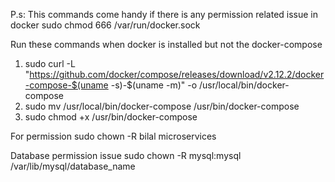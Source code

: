 P.s: This commands come handy if there is any permission related issue in docker
sudo chmod 666 /var/run/docker.sock


Run these commands when docker is installed but not the docker-compose
1) sudo curl -L "https://github.com/docker/compose/releases/download/v2.12.2/docker-compose-$(uname -s)-$(uname -m)"  -o /usr/local/bin/docker-compose
2) sudo mv /usr/local/bin/docker-compose /usr/bin/docker-compose
3) sudo chmod +x /usr/bin/docker-compose


For permission
sudo chown -R bilal microservices



Database permission issue
sudo chown -R mysql:mysql /var/lib/mysql/database_name